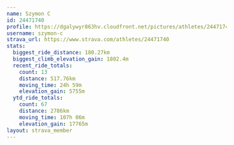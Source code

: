 ```yaml
---
name: Szymon C
id: 24471740
profile: https://dgalywyr863hv.cloudfront.net/pictures/athletes/24471740/7213253/3/large.jpg
username: szymon-c
strava_url: https://www.strava.com/athletes/24471740
stats:
  biggest_ride_distance: 180.27km
  biggest_climb_elevation_gain: 1802.4m
  recent_ride_totals:
    count: 13
    distance: 517.76km
    moving_time: 24h 59m
    elevation_gain: 5755m
  ytd_ride_totals:
    count: 67
    distance: 2786km
    moving_time: 107h 06m
    elevation_gain: 17765m
layout: strava_member
--- 
```

